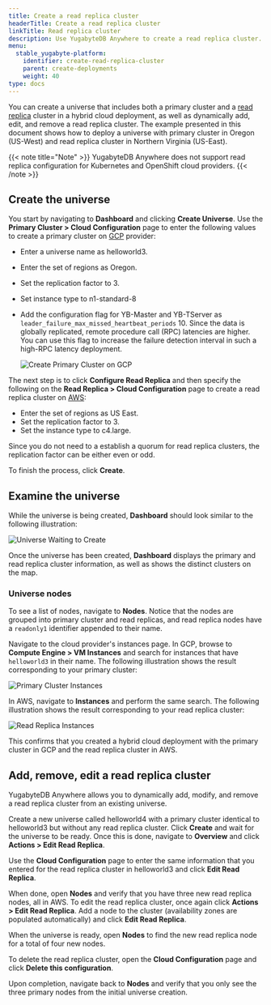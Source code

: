 ```yaml
---
title: Create a read replica cluster
headerTitle: Create a read replica cluster
linkTitle: Read replica cluster
description: Use YugabyteDB Anywhere to create a read replica cluster.
menu:
  stable_yugabyte-platform:
    identifier: create-read-replica-cluster
    parent: create-deployments
    weight: 40
type: docs
---
```


You can create a universe that includes both a primary cluster and a [read replica](../../../architecture/docdb-replication/read-replicas/) cluster in a hybrid cloud deployment, as well as dynamically add, edit, and remove a read replica cluster. The example presented in this document shows how to deploy a universe with primary cluster in Oregon (US-West) and read replica cluster in Northern Virginia (US-East).

{{< note title="Note" >}}
YugabyteDB Anywhere does not support read replica configuration for Kubernetes and OpenShift cloud providers.
{{< /note >}}

## Create the universe

You start by navigating to **Dashboard** and clicking **Create Universe**. Use the **Primary Cluster > Cloud Configuration** page to enter the following values to create a primary cluster on [GCP](../../configure-yugabyte-platform/set-up-cloud-provider/gcp/) provider:

- Enter a universe name as helloworld3.
- Enter the set of regions as Oregon.
- Set the replication factor to 3.
- Set instance type to n1-standard-8
- Add the configuration flag for YB-Master and YB-TServer as `leader_failure_max_missed_heartbeat_periods` 10. Since the data is globally replicated, remote procedure call (RPC) latencies are higher. You can use this flag to increase the failure detection interval in such a high-RPC latency deployment.<br>

  ![Create Primary Cluster on GCP](/images/ee/primary-cluster-creation.png)

The next step is to click **Configure Read Replica** and then specify the following on the **Read Replica > Cloud Configuration** page to create a read replica cluster on [AWS](../../configure-yugabyte-platform/set-up-cloud-provider/aws/):

- Enter the set of regions as US East.
- Set the replication factor to 3.
- Set the instance type to c4.large.

Since you do not need to a establish a quorum for read replica clusters, the replication factor can be
either even or odd.

To finish the process, click **Create**.

## Examine the universe

While the universe is being created, **Dashboard** should look similar to the following illustration:

![Universe Waiting to Create](/images/ee/universe-waiting.png)

Once the universe has been created, **Dashboard** displays the primary and read replica cluster information, as well as shows the distinct clusters on the map.

### Universe nodes

To see a list of nodes, navigate to **Nodes**. Notice that the nodes are grouped into primary cluster and read replicas, and read replica nodes have a `readonly1` identifier appended to their name.

Navigate to the cloud provider's instances page. In GCP, browse to **Compute Engine > VM Instances** and search for instances that have `helloworld3` in their name. The following illustration shows the result corresponding to your primary cluster:

![Primary Cluster Instances](/images/ee/gcp-node-list.png)

In AWS, navigate to **Instances** and perform the same search. The following illustration shows the result corresponding to your read replica cluster:

![Read Replica Instances](/images/ee/aws-node-list.png)

This confirms that you created a hybrid cloud deployment with the primary cluster in GCP and the read replica cluster in AWS.

## Add, remove, edit a read replica cluster

YugabyteDB Anywhere allows you to dynamically add, modify, and remove a read replica cluster from an
existing universe.

Create a new universe called helloworld4 with a primary cluster identical to helloworld3 but without any read replica cluster. Click **Create** and wait for the universe to be ready. Once this is done,
navigate to **Overview** and click **Actions > Edit Read Replica**.

Use the **Cloud Configuration** page to enter the same information that you entered for the
read replica cluster in helloworld3 and click **Edit Read Replica**.

When done, open **Nodes** and verify that you have three new read replica nodes, all in AWS.
To edit the read replica cluster, once again click **Actions > Edit Read Replica**. Add a
node to the cluster (availability zones are populated automatically) and click
**Edit Read Replica**.

When the universe is ready, open **Nodes** to find the new read replica node for a
total of four new nodes.

To delete the read replica cluster, open the **Cloud Configuration** page and click **Delete
this configuration**.

Upon completion, navigate back to **Nodes** and verify that you only see the three primary nodes from the initial universe creation.
